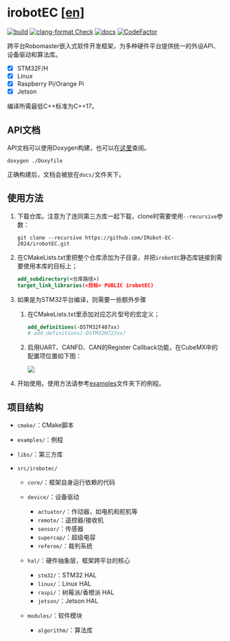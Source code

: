 # irobotEC [[en]](README_en.md)

[![build](https://github.com/IRobot-EC-2024/irobotEC/actions/workflows/build.yml/badge.svg)](https://github.com/IRobot-EC-2024/irobotEC/actions/workflows/build.yml)
[![clang-format Check](https://github.com/IRobot-EC-2024/irobotEC/actions/workflows/lint.yml/badge.svg)](https://github.com/IRobot-EC-2024/irobotEC/actions/workflows/lint.yml)
[![docs](https://github.com/IRobot-EC-2024/irobotEC/actions/workflows/doxygen-gh-pages.yml/badge.svg)](https://github.com/IRobot-EC-2024/irobotEC/actions/workflows/doxygen-gh-pages.yml)
[![CodeFactor](https://www.codefactor.io/repository/github/irobot-ec-2024/irobotec/badge/develop)](https://www.codefactor.io/repository/github/irobot-ec-2024/irobotec/overview/develop)

跨平台Robomaster嵌入式软件开发框架，为多种硬件平台提供统一的外设API、设备驱动和算法库。

- [x] STM32F/H
- [x] Linux
- [x] Raspberry Pi/Orange Pi
- [x] Jetson

编译所需最低C++标准为C++17。

## API文档

API文档可以使用Doxygen构建，也可以在[这里](https://irobot-ec-2024.github.io/irobotEC/)查阅。

```shell
doxygen ./Doxyfile
```

正确构建后，文档会被放在`docs/`文件夹下。

## 使用方法

1. 下载仓库。注意为了连同第三方库一起下载，clone时需要使用`--recursive`参数：

    ```shell
    git clone --recursive https://github.com/IRobot-EC-2024/irobotEC.git
    ```

2. 在CMakeLists.txt里把整个仓库添加为子目录，并把`irobotEC`静态库链接到需要使用本库的目标上；

    ```cmake
    add_subdirectory(<仓库路径>)
    target_link_libraries(<目标> PUBLIC irobotEC)
    ```

3. 如果是为STM32平台编译，则需要一些额外步骤

    1. 在CMakeLists.txt里添加对应芯片型号的宏定义；

        ```cmake
        add_definitions(-DSTM32F407xx)
        # add_definitions(-DSTM32H723xx)
        ```

    2. 启用UART、CANFD、CAN的Register Callback功能，在CubeMX中的配置项位置如下图：

       ![](https://img.picui.cn/free/2024/06/25/6679bb2a8c77b.png)

4. 开始使用。使用方法请参考[examples](examples/)文件夹下的例程。

## 项目结构

- `cmake/`：CMake脚本

- `examples/`：例程

- `libs/`：第三方库

- `src/irobotec/`

    - `core/`：框架自身运行依赖的代码

    - `device/`：设备驱动
        - `actuator/`：作动器，如电机和舵机等
        - `remote/`：遥控器/接收机
        - `sensor/`：传感器
        - `supercap/`：超级电容
        - `referee/`：裁判系统

    - `hal/`：硬件抽象层，框架跨平台的核心
        - `stm32/`：STM32 HAL
        - `linux/`：Linux HAL
        - `raspi/`：树莓派/香橙派 HAL
        - `jetson/`：Jetson HAL

    - `modules/`：软件模块
        - `algorithm/`：算法库

